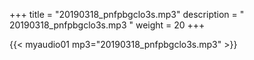 +++
title = "20190318_pnfpbgclo3s.mp3"
description = " 20190318_pnfpbgclo3s.mp3 "
weight = 20
+++

{{< myaudio01 mp3="20190318_pnfpbgclo3s.mp3" >}}

